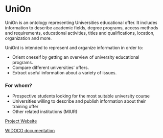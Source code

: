 # UniOn

UniOn is an ontology representing Universities educational offer. It includes information to describe academic fields, degree programs, access methods and requirements, educational activities, titles and qualifications, location, organization and more.

UniOnt is intended to represent and organize information in order to:
* Orient oneself by getting an overview of university educational programs.
* Compare different universities’ offers.
* Extract useful information about a variety of issues.

### For whom?
* Prospective students looking for the most suitable university course 
* Universities willing to describe and publish information about their training offer
* Other related institutions (MIUR) 

[Project Website](https://alicebordignon.github.io/UniOn/)

[WIDOCO documentation](http://purl.org/ontology/UniOn)


